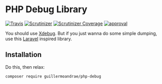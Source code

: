 # PHP Debug Library
[![Travis](https://img.shields.io/travis/guillermoandrae/php-debug.svg?style=flat-square)](https://travis-ci.org/guillermoandrae/php-debug) [![Scrutinizer](https://img.shields.io/scrutinizer/g/guillermoandrae/php-debug.svg?style=flat-square)](https://scrutinizer-ci.com/g/guillermoandrae/php-debug/) [![Scrutinizer Coverage](https://img.shields.io/scrutinizer/coverage/g/guillermoandrae/php-debug.svg?style=flat-square)](https://scrutinizer-ci.com/g/guillermoandrae/php-debug/) [![approval](https://img.shields.io/badge/approved%20by-your%20mom-green.svg?style=flat-square)](https://guillermoandraefisher.com)

You should use [Xdebug](https://xdebug.org/). But if you just wanna do some simple dumping, use this [Laravel](https://laravel.com/) inspired library.

## Installation
Do this, then relax:
```
composer require guillermoandrae/php-debug

```
